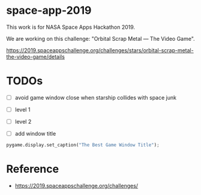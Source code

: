 # space-app-2019

This work is for NASA Space Apps Hackathon 2019. 

We are working on this challenge: "Orbital Scrap Metal — The Video Game".

https://2019.spaceappschallenge.org/challenges/stars/orbital-scrap-metal-the-video-game/details

# TODOs
- [ ] avoid game window close when starship collides with space junk
- [ ] level 1
- [ ] level 2

- [ ] add window title
```python
pygame.display.set_caption("The Best Game Window Title");
```


# Reference
* https://2019.spaceappschallenge.org/challenges/
